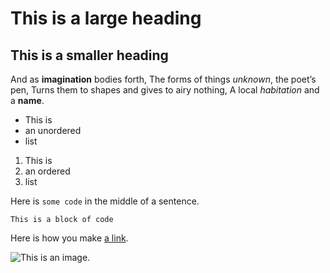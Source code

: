 # This is a large heading
## This is a smaller heading
And as **imagination** bodies forth, The forms of things *unknown*, the poet’s pen, Turns them to shapes and gives to airy 
nothing, A local *habitation* and a **name**. 

- This is 
- an unordered 
- list 

1. This is 
2. an ordered 
3. list 

Here is `some code` in the middle of a sentence. 

``` 
This is a block of code 
``` 

Here is how you make [a 
link](https://www.wikipedia.org/).

![This is an image.](https://github.com/yihui/xaringan/releases/download/v0.0.2/karl-moustache.jpg)
